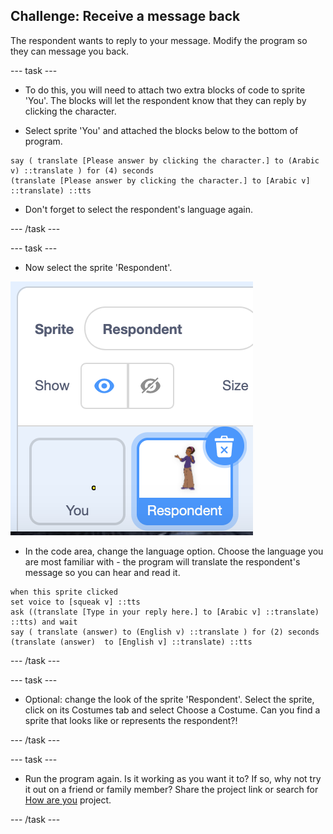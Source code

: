 
## Challenge: Receive a message back
The respondent wants to reply to your message. Modify the program so they can message you back.

--- task ---

+ To do this, you will need to attach two extra blocks of code to sprite 'You'. The blocks will let the respondent know that they can reply by clicking the character. 

+ Select sprite 'You' and attached the blocks below to the bottom of program. 

```blocks3
say ( translate [Please answer by clicking the character.] to (Arabic v) ::translate ) for (4) seconds
(translate [Please answer by clicking the character.] to [Arabic v] ::translate) ::tts
```
+ Don't forget to select the respondent's language again.

--- /task ---

--- task ---

+ Now select the sprite 'Respondent'.

!['From' program](images/choose-sprite-Respondent.png)

+ In the code area, change the language option. Choose the language you are most familiar with - the program will translate the respondent's message so you can hear and read it.

```blocks3
when this sprite clicked
set voice to [squeak v] ::tts
ask ((translate [Type in your reply here.] to [Arabic v] ::translate) ::tts) and wait
say ( translate (answer) to (English v) ::translate ) for (2) seconds
(translate (answer)  to [English v] ::translate) ::tts
```
--- /task ---

--- task ---

+ Optional: change the look of the sprite 'Respondent'. Select the sprite, click on its Costumes tab and select Choose a Costume. Can you find a sprite that looks like or represents the respondent?!

--- /task ---

--- task ---

+ Run the program again. Is it working as you want it to? If so, why not try it out on a friend or family member? Share the project link or search for [How are you](https://rpf.io/how-are-you-on) project.

--- /task ---
